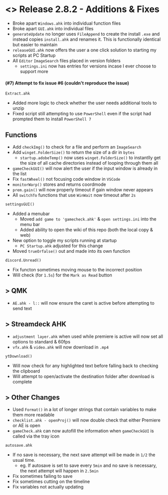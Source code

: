 # <> Release 2.8.2 - Additions & Fixes
- Broke apart `Windows.ahk` into individual function files
- Broke apart `GUI.ahk` into individual files
- `generateUpdate` no longer uses `FileAppend` to create the install `.exe` and instead copies `install.ahk` and renames it. This is functionally identical but easier to maintain
- `releaseGUI.ahk` now offers the user a one click solution to starting my scripts at PC Startup
- All `Editor` `ImageSearch` files placed in version folders
    - `settings.ini` now has entries for versions incase I ever choose to support more

#### (#7) Attempt to fix issue #6 (couldn't reproduce the issue)
`Extract.ahk`
- Added more logic to check whether the user needs additional tools to unzip
- Fixed script still attempting to use `PowerShell` even if the script had prompted them to install `PowerShell 7`

## Functions
- Add `checkImg()` to check for a file and perform an `ImageSearch`
- Add `winget.FolderSize()` to return the size of a dir in `bytes`
    - `startup.adobeTemp()` now uses `winget.FolderSize()` to instantlly get the size of all cache directories instead of looping through them all
- `gameCheckGUI()` will now alert the user if the input window is already in the list
- Fix `fastWheel()` not focusing code window in `VSCode`
- `monitorWarp()` stores and returns coordmode
- `prem.gain()` will now properly timeout if gain window never appears
- All `switchTo` functions that use `WinWait` now timeout after `2s`

`settingsGUI()`
- Added a menubar
    - Moved `add game to 'gamecheck.ahk'` & `open settings.ini` into the menu bar
    - Added ability to open the wiki of this repo (both the local copy & web)
- New option to toggle my scripts running at startup
    - `PC Startup.ahk` adjusted for this change
- Moved `trueOrfalse()` out and made into its own function

`discord.Unread()`
- Fix functon sometimes moving mouse to the incorrect position
- Will check (for `1.5s`) for the `Mark as Read` button

## > QMK
- `AE.ahk - l::` will now ensure the caret is active before attempting to send text

## > Streamdeck AHK
- `adjustment layer.ahk` when used while premiere is active will now set all options to standard & 60fps
- `vfx.ahk` & `video.ahk` will now download in `.mp4`

`ytDownload()`
- Will now check for any highlighted text before falling back to checking the clipboard
- Will attempt to open/activate the destination folder after download is complete

## > Other Changes
- Used `Format()` in a lot of longer strings that contain variables to make them more readable
- `checklist.ahk - openProj()` will now double check that either Premiere or AE is open
- `gameCheck.ahk` can now autofill the information when `gameCheckGUI` is called via the tray icon

`autosave.ahk`
- If no save is necessary, the next save attempt will be made in `1/2` the usual time.
    - eg. If autosave is set to save every `5min` and no save is necessary, the next attempt will happen in `2.5min`
- Fix sometimes failing to save
- Fix sometimes cutting on the timeline
- Fix variables not actually updating
